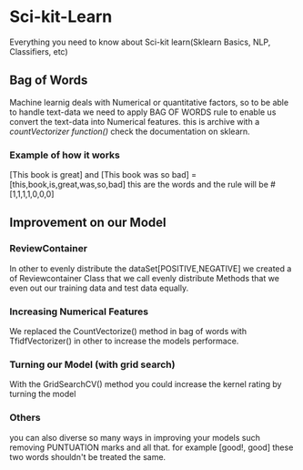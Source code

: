 # Sci-kit-Learn
Everything you need to know about Sci-kit learn(Sklearn Basics, NLP, Classifiers, etc)

## Bag of Words

Machine learnig deals with Numerical or quantitative factors, so to be able to handle text-data we need to apply BAG OF WORDS rule to enable us convert the text-data into Numerical features. this is archive with a *countVectorizer function()* check the documentation on sklearn.

### Example of how it works
[This book is great] and [This book was so bad] = [this,book,is,great,was,so,bad] this are the words and the rule will be #[1,1,1,1,0,0,0]


## Improvement on our Model

### ReviewContainer
In other to evenly distribute the dataSet[POSITIVE,NEGATIVE] we created a of Reviewcontainer Class that we call evenly distribute Methods that we even out our training data and test data equally. 

### Increasing Numerical Features
We replaced the CountVectorize() method in bag of words with TfidfVectorizer() in other to increase the models performace.

### Turning our Model (with grid search)
With the GridSearchCV() method you could increase the kernel rating by turning the model

### Others
you can also diverse so many ways in improving your models such removing PUNTUATION marks and all that. for example [good!, good] these two words shouldn't be treated the same. 